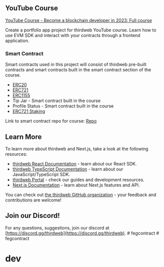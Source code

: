 ## YouTube Course

[YouTube Course - Become a blockchain developer in 2023: Full course](https://youtu.be/rc-Q1sQwMsU)

Create a portfolio app project for thirdweb YouTube course. Learn how to use EVM SDK and interact with your contracts through a frontend application.

### Smart Contract

Smart contracts used in this project will consist of thirdweb pre-built contracts and smart contracts built in the smart contract section of the course.

- [ERC20](https://thirdweb.com/thirdweb.eth/TokenERC20)
- [ERC721](https://thirdweb.com/thirdweb.eth/DropERC721)
- [ERC1155](https://thirdweb.com/thirdweb.eth/DropERC1155)
- Tip Jar - Smart contract built in the course
- Profile Status - Smart contract built in the course
- [ERC721 Staking](https://thirdweb.com/thirdweb.eth/NFTStake)

Link to smart contract repo for course: [Repo](https://github.com/thirdweb-example/youtube-course-contracts)

## Learn More

To learn more about thirdweb and Next.js, take a look at the following resources:

- [thirdweb React Documentation](https://docs.thirdweb.com/react) - learn about our React SDK.
- [thirdweb TypeScript Documentation](https://docs.thirdweb.com/typescript) - learn about our JavaScript/TypeScript SDK.
- [thirdweb Portal](https://docs.thirdweb.com) - check our guides and development resources.
- [Next.js Documentation](https://nextjs.org/docs) - learn about Next.js features and API.

You can check out [the thirdweb GitHub organization](https://github.com/thirdweb-dev) - your feedback and contributions are welcome!

## Join our Discord!

For any questions, suggestions, join our discord at [https://discord.gg/thirdweb](https://discord.gg/thirdweb).
#   f e g c o n t r a c t  
 # fegcontract
# dev
